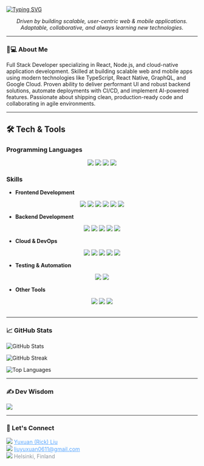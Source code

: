 <!--
**CodeByYuxuan/CodeByYuxuan** is a ✨ special ✨ repository because its `README.md`
-->

[![Typing SVG](<https://readme-typing-svg.herokuapp.com?font=Fira+Code&pause=1000&width=435&lines=Hey+there%2C+I'm+Yuxuan+(Rick)!>)](https://git.io/typing-svg)

<p align="center">
  <em>
    Driven by building scalable, user-centric web & mobile applications.
    <br/>
    Adaptable, collaborative, and always learning new technologies.
  </em>
</p>

---

### 👨💻 About Me

Full Stack Developer specializing in React, Node.js, and cloud-native application development. Skilled at building scalable web and mobile apps using modern technologies like TypeScript, React Native, GraphQL, and Google Cloud. Proven ability to deliver performant UI and robust backend solutions, automate deployments with CI/CD, and implement AI-powered features. Passionate about shipping clean, production-ready code and collaborating in agile environments.

---

## 🛠️ Tech & Tools

### Programming Languages

<div align="center">
  <img src="https://img.shields.io/badge/-JavaScript-EFD81C?style=flat-square&logo=javascript&logoColor=black" />
  <img src="https://img.shields.io/badge/-TypeScript-3178C6?style=flat-square&logo=typescript&logoColor=white" />
  <img src="https://img.shields.io/badge/-Python-3670A0?style=flat-square&logo=python&logoColor=ffffff" />
  <img src="https://img.shields.io/badge/-SQL-E34F26?style=flat-square&logo=sql&logoColor=white" />
</div>

### Skills

- **Frontend Development**

<div align="center">
  <img src="https://img.shields.io/badge/Vite-90%25-646CFF?style=flat-square&logo=vite&logoColor=white" />
  <img src="https://img.shields.io/badge/React-90%25-61DAFB?style=flat-square&logo=react&logoColor=ffffff" />
  <img src="https://img.shields.io/badge/React%20Native-80%25-20232A?style=flat-square&logo=react&logoColor=61DAFB" />
  <img src="https://img.shields.io/badge/Redux-60%25-764ABC?style=flat-square&logo=redux&logoColor=white" />
  <img src="https://img.shields.io/badge/React%20Query-60%25-FF4154?style=flat-square&logo=react-query&logoColor=white" />
  <img src="https://img.shields.io/badge/Material--UI-70%25-007FFF?style=flat-square&logo=mui&logoColor=white" />
</div>

- **Backend Development**

<div align="center">
  <img src="https://img.shields.io/badge/Node.js-90%25-3C823B?style=flat-square&logo=node.js&logoColor=ffffff" />
  <img src="https://img.shields.io/badge/Express-90%25-000000?style=flat-square&logo=express&logoColor=white" />
  <img src="https://img.shields.io/badge/GraphQL-70%25-E10098?style=flat-square&logo=graphql&logoColor=white" />
  <img src="https://img.shields.io/badge/REST%20APIs-70%25-informational?style=flat-square" />
  <img src="https://img.shields.io/badge/Microservices-70%25-FFB400?style=flat-square" />
</div>

- **Cloud & DevOps**

<div align="center">
  <img src="https://img.shields.io/badge/Google%20Cloud-60%25-4285F4?style=flat-square&logo=google-cloud&logoColor=white" />
  <img src="https://img.shields.io/badge/AWS%20Lambda-60%25-FF9900?style=flat-square&logo=aws-lambda&logoColor=white" />
  <img src="https://img.shields.io/badge/AWS%20EC2-60%25-FF9900?style=flat-square&logo=amazon-ec2&logoColor=white" />
  <img src="https://img.shields.io/badge/Docker-60%25-2496ED?style=flat-square&logo=docker&logoColor=white" />
  <img src="https://img.shields.io/badge/GitHub%20Actions-70%25-181717?style=flat-square&logo=github-actions&logoColor=white" />
</div>

- **Testing & Automation**

<div align="center">
  <img src="https://img.shields.io/badge/Vitest-50%25-6E9F18?style=flat-square&logo=vitest&logoColor=white" />
  <img src="https://img.shields.io/badge/Playwright-50%25-2EAD33?style=flat-square&logo=playwright&logoColor=white" />
</div>

- **Other Tools**

<div align="center">
  <img src="https://img.shields.io/badge/Git-90%25-F05032?style=flat-square&logo=git&logoColor=white" />
  <img src="https://img.shields.io/badge/Figma-70%25-F24E1E?style=flat-square&logo=figma&logoColor=white" />
  <img src="https://img.shields.io/badge/ChatGPT%20API-60%25-10A37F?style=flat-square&logo=openai&logoColor=white" />
</div>

<br/>

---

### 📈 GitHub Stats

<p>
  <!-- GitHub Stats Card -->
  <img
    src="https://github-readme-stats.vercel.app/api?username=CodeByYuxuan&theme=white&hide_border=false&include_all_commits=true&count_private=true"
    alt="GitHub Stats"
  />
  <br/>

  <!-- GitHub Streak Stats -->

<img
    src="https://nirzak-streak-stats.vercel.app/?user=CodeByYuxuan&theme=white&hide_border=false"
    alt="GitHub Streak"
  />
<br/>

  <!-- Top Languages Card -->

<img
    src="https://github-readme-stats.vercel.app/api/top-langs/?username=CodeByYuxuan&theme=white&hide_border=false&include_all_commits=true&count_private=true&layout=compact"
    alt="Top Languages"
  />

</p>

---

### ✍️ Dev Wisdom

<img src="https://quotes-github-readme.vercel.app/api?type=horizontal&theme=dark&background=0D1117&font=58A6FF" />

---

### 🤝 Let's Connect

<p style="color: #E6EDF3;">
  <img src="https://img.shields.io/badge/LinkedIn-0A66C2?style=flat-square&logo=linkedin&logoColor=white" />
  <a href="https://www.linkedin.com/in/yuxuan-liu-rick/" style="color: #58A6FF;">Yuxuan (Rick) Liu</a><br/>

  <img src="https://img.shields.io/badge/Gmail-EA4335?style=flat-square&logo=gmail&logoColor=white" />
  <a href="mailto:liuyuxuan0611@gmail.com" style="color: #58A6FF;">liuyuxuan0611@gmail.com</a><br/>

  <img src="https://img.shields.io/badge/Location-58A6FF?style=flat-square&logo=map&logoColor=white" />
  <span style="color: #8B949E;">Helsinki, Finland</span>
</p>
